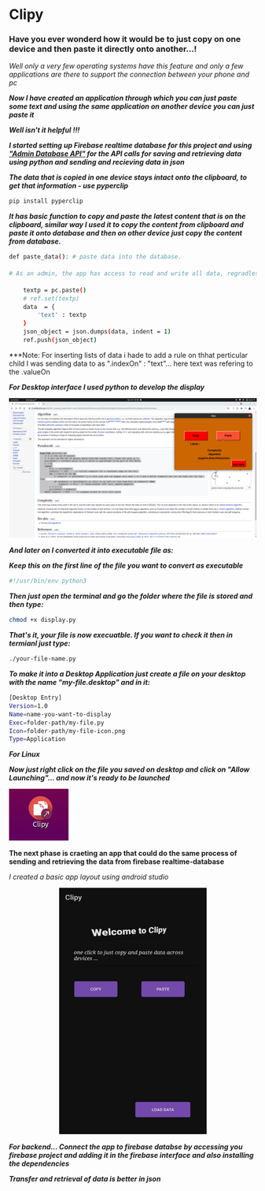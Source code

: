 # Clipy

### Have you ever wonderd how it would be to just copy on one device and then paste it directly onto another...!

*Well only a very few operating systems have this feature and only a few applications are there to support the connection between your phone and pc*

***Now I have created an application through which you can just paste some text and using the same application on another device you can just paste it***

***Well isn't it helpful  !!!***

***I started setting up Firebase realtime database for this project and using ["Admin Database API"](https://firebase.google.com/docs/database/admin/start) for the API calls for saving and retrieving data using python and sending and recieving data in json***

***The data that is copied in one device stays intact onto the clipboard, to get that information - use pyperclip***
```bash
pip install pyperclip
```
***It has basic function to copy and paste the latest content that is on the clipboard, similar way I used it to copy the content from clipboard and paste it onto database and then on other device just copy the content from database.***
```bash
def paste_data(): # paste data into the database.

# As an admin, the app has access to read and write all data, regradless of Security Rules

    textp = pc.paste()
    # ref.set(textp)
    data  = {
        'text' : textp
    }
    json_object = json.dumps(data, indent = 1)
    ref.push(json_object)
```
***Note: For inserting lists of data i hade to add a rule on thhat perticular child I was sending data to as ".indexOn" : "text"... here text was refering to the .valueOn

***For Desktop interface I used python to develop the display***
<p align="centre"><img src="src/desktop-app-1.png"></p>

***And later on I converted it into executable file as:***

***Keep this on the first line of the file you want to convert as executable***
```python
#!/usr/bin/env python3
```

***Then just open the terminal and go the folder where the file is stored and then type:***
```bash
chmod +x display.py
```

***That's it, your file is now execuatble. If you want to check it then in termianl just type:***
```bash
./your-file-name.py
```

***To make it into a Desktop Application just create a file on your desktop with the name "my-file.desktop" and in it:***
```bash
[Desktop Entry]
Version=1.0
Name=name-you-want-to-display
Exec=folder-path/my-file.py
Icon=folder-path/my-file-icon.png
Type=Application
```
***For Linux***

***Now just right click on the file you saved on desktop and click on "Allow Launching"... and now it's ready to be launched***
<p align="left"><img src="src/desktop-app-2.png"></p>

**The next phase is craeting an app that could do the same process of sending and retrieving the data from firebase realtime-database**

*I created a basic app layout using android studio*
<p align="center">
<img src="src/app-layout.jpeg" width="300" height="500">
</p>

***For backend... Connect the app to firebase databse by accessing you firebase project and adding it in the firebase interface and also installing the dependencies***

***Transfer and retrieval of data is better in json***
